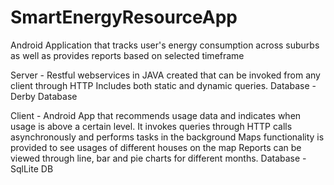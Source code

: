 # SmartEnergyResourceApp
 Android Application that tracks user's energy consumption across suburbs as well as provides reports based on selected timeframe
 
 Server - 
 Restful webservices in JAVA created that can be invoked from any client through HTTP
 Includes both static and dynamic queries.
 Database - Derby Database
 
 Client - 
 Android App that recommends usage data and indicates when usage is above a certain level.
 It invokes queries through HTTP calls asynchronously and performs tasks in the background
 Maps functionality is provided to see usages of different houses on the map
 Reports can be viewed through line, bar and pie charts for different months.
 Database - SqlLite DB
